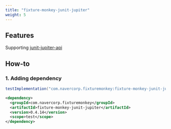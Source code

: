 ```yaml
---
title: "fixture-monkey-junit-jupiter"
weight: 5
---
```


## Features
Supporting [junit-jupiter-api](https://github.com/junit-team/junit5)


## How-to
### 1. Adding dependency
```groovy
testImplementation("com.navercorp.fixturemonkey:fixture-monkey-junit-jupiter:0.4.14")
```

```xml
<dependency>
  <groupId>com.navercorp.fixturemonkey</groupId>
  <artifactId>fixture-monkey-junit-jupiter</artifactId>
  <version>0.4.14</version>
  <scope>test</scope>
</dependency>
```
